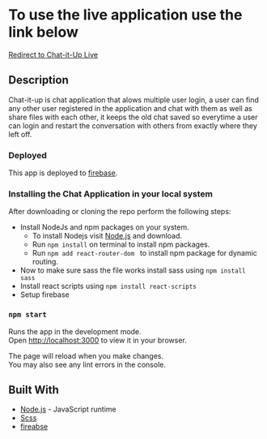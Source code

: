 # To use the live application use the link below

[Redirect to Chat-it-Up Live](https://chat-it-up-f6671.web.app/)

## Description

Chat-it-up is chat application that alows multiple user login, a user can find any other user registered in the application and chat with them as well as share files with each other, it keeps the old chat saved so everytime a user can login and restart the conversation with others from exactly where they left off.

### Deployed

This app is deployed to [firebase](https://chat-it-up-f6671.web.app/).

### Installing the Chat Application in your local system

After downloading or cloning the repo perform the following steps:
* Install NodeJs and npm packages on your system.
  * To install Nodejs visit [Node.js](https://nodejs.org) and download.
  * Run ```npm install``` on terminal to install npm packages.
  * Run ```npm add react-router-dom ``` to install npm package for dynamic routing.
* Now to make sure sass the file works install sass using ```npm install sass```
* Install react scripts using ```npm install react-scripts```
* Setup firebase

### `npm start`

Runs the app in the development mode.\
Open [http://localhost:3000](http://localhost:3000) to view it in your browser.

The page will reload when you make changes.\
You may also see any lint errors in the console.



## Built With

- [Node.js](https://nodejs.org/en/) - JavaScript runtime
- [Scss](https://sass-lang.com/)
- [fireabse](https://firebase.google.com/)
